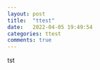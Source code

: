 ```yaml
---
layout: post
title:  "ttest"
date:   2022-04-05 19:49:54
categories: ttest
comments: true
---
```


tst
